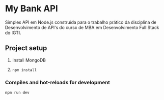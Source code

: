 # My Bank API
Simples API em Node.js construída para o trabalho prático da disciplina de Desenvolvimento de API's do curso de MBA em Desenvolvimento Full Stack do IGTI.


## Project setup
1) Install MongoDB

2) ``` npm install ```

### Compiles and hot-reloads for development
```
npm run dev
```
